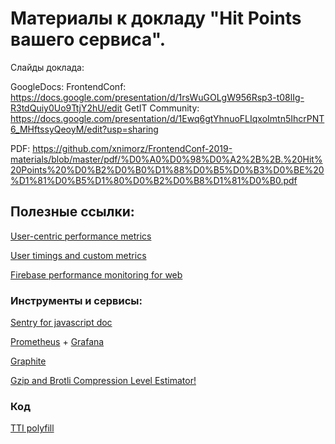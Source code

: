 # Материалы к докладу "Hit Points вашего сервиса".

Слайды доклада: 

GoogleDocs: 
FrontendConf: https://docs.google.com/presentation/d/1rsWuGOLgW956Rsp3-t08lIg-R3tdQuiy0Uo9TtjY2hU/edit
GetIT Community: https://docs.google.com/presentation/d/1Ewq6gtYhnuoFLIqxoImtn5IhcrPNT6_MHftssyQeoyM/edit?usp=sharing

PDF: https://github.com/xnimorz/FrontendConf-2019-materials/blob/master/pdf/%D0%A0%D0%98%D0%A2%2B%2B.%20Hit%20Points%20%D0%B2%D0%B0%D1%88%D0%B5%D0%B3%D0%BE%20%D1%81%D0%B5%D1%80%D0%B2%D0%B8%D1%81%D0%B0.pdf

## Полезные ссылки:

[User-centric performance metrics](https://developers.google.com/web/fundamentals/performance/user-centric-performance-metrics)

[User timings and custom metrics](https://speedcurve.com/blog/user-timing-and-custom-metrics/)

[Firebase performance monitoring for web](https://firebase.google.com/docs/perf-mon/get-started-web)


### Инструменты и сервисы:

[Sentry for javascript doc](https://docs.sentry.io/error-reporting/quickstart/?platform=browser)

[Prometheus](https://prometheus.io/) + [Grafana](https://grafana.com/)

[Graphite](https://graphiteapp.org/)

[Gzip and Brotli Compression Level Estimator!](https://tools.paulcalvano.com/compression.php)

### Код

[TTI polyfill](https://github.com/GoogleChromeLabs/tti-polyfill/)





